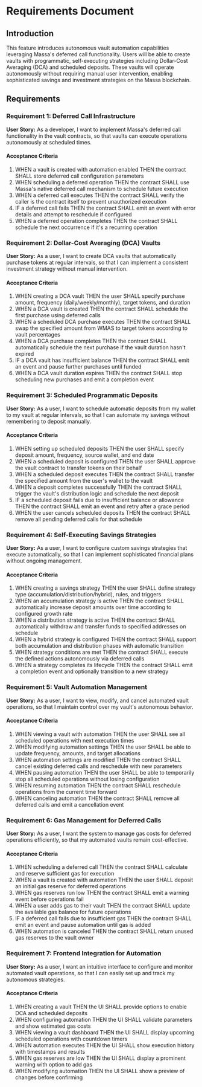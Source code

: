 # Requirements Document

## Introduction

This feature introduces autonomous vault automation capabilities leveraging Massa's deferred call functionality. Users will be able to create vaults with programmatic, self-executing strategies including Dollar-Cost Averaging (DCA) and scheduled deposits. These vaults will operate autonomously without requiring manual user intervention, enabling sophisticated savings and investment strategies on the Massa blockchain.

## Requirements

### Requirement 1: Deferred Call Infrastructure

**User Story:** As a developer, I want to implement Massa's deferred call functionality in the vault contracts, so that vaults can execute operations autonomously at scheduled times.

#### Acceptance Criteria

1. WHEN a vault is created with automation enabled THEN the contract SHALL store deferred call configuration parameters
2. WHEN scheduling a deferred operation THEN the contract SHALL use Massa's native deferred call mechanism to schedule future execution
3. WHEN a deferred call executes THEN the contract SHALL verify the caller is the contract itself to prevent unauthorized execution
4. IF a deferred call fails THEN the contract SHALL emit an event with error details and attempt to reschedule if configured
5. WHEN a deferred operation completes THEN the contract SHALL schedule the next occurrence if it's a recurring operation

### Requirement 2: Dollar-Cost Averaging (DCA) Vaults

**User Story:** As a user, I want to create DCA vaults that automatically purchase tokens at regular intervals, so that I can implement a consistent investment strategy without manual intervention.

#### Acceptance Criteria

1. WHEN creating a DCA vault THEN the user SHALL specify purchase amount, frequency (daily/weekly/monthly), target tokens, and duration
2. WHEN a DCA vault is created THEN the contract SHALL schedule the first purchase using deferred calls
3. WHEN a scheduled DCA purchase executes THEN the contract SHALL swap the specified amount from WMAS to target tokens according to vault percentages
4. WHEN a DCA purchase completes THEN the contract SHALL automatically schedule the next purchase if the vault duration hasn't expired
5. IF a DCA vault has insufficient balance THEN the contract SHALL emit an event and pause further purchases until funded
6. WHEN a DCA vault duration expires THEN the contract SHALL stop scheduling new purchases and emit a completion event

### Requirement 3: Scheduled Programmatic Deposits

**User Story:** As a user, I want to schedule automatic deposits from my wallet to my vault at regular intervals, so that I can automate my savings without remembering to deposit manually.

#### Acceptance Criteria

1. WHEN setting up scheduled deposits THEN the user SHALL specify deposit amount, frequency, source wallet, and end date
2. WHEN a scheduled deposit is configured THEN the user SHALL approve the vault contract to transfer tokens on their behalf
3. WHEN a scheduled deposit executes THEN the contract SHALL transfer the specified amount from the user's wallet to the vault
4. WHEN a deposit completes successfully THEN the contract SHALL trigger the vault's distribution logic and schedule the next deposit
5. IF a scheduled deposit fails due to insufficient balance or allowance THEN the contract SHALL emit an event and retry after a grace period
6. WHEN the user cancels scheduled deposits THEN the contract SHALL remove all pending deferred calls for that schedule

### Requirement 4: Self-Executing Savings Strategies

**User Story:** As a user, I want to configure custom savings strategies that execute automatically, so that I can implement sophisticated financial plans without ongoing management.

#### Acceptance Criteria

1. WHEN creating a savings strategy THEN the user SHALL define strategy type (accumulation/distribution/hybrid), rules, and triggers
2. WHEN an accumulation strategy is active THEN the contract SHALL automatically increase deposit amounts over time according to configured growth rate
3. WHEN a distribution strategy is active THEN the contract SHALL automatically withdraw and transfer funds to specified addresses on schedule
4. WHEN a hybrid strategy is configured THEN the contract SHALL support both accumulation and distribution phases with automatic transition
5. WHEN strategy conditions are met THEN the contract SHALL execute the defined actions autonomously via deferred calls
6. WHEN a strategy completes its lifecycle THEN the contract SHALL emit a completion event and optionally transition to a new strategy

### Requirement 5: Vault Automation Management

**User Story:** As a user, I want to view, modify, and cancel automated vault operations, so that I maintain control over my vault's autonomous behavior.

#### Acceptance Criteria

1. WHEN viewing a vault with automation THEN the user SHALL see all scheduled operations with next execution times
2. WHEN modifying automation settings THEN the user SHALL be able to update frequency, amounts, and target allocations
3. WHEN automation settings are modified THEN the contract SHALL cancel existing deferred calls and reschedule with new parameters
4. WHEN pausing automation THEN the user SHALL be able to temporarily stop all scheduled operations without losing configuration
5. WHEN resuming automation THEN the contract SHALL reschedule operations from the current time forward
6. WHEN canceling automation THEN the contract SHALL remove all deferred calls and emit a cancellation event

### Requirement 6: Gas Management for Deferred Calls

**User Story:** As a user, I want the system to manage gas costs for deferred operations efficiently, so that my automated vaults remain cost-effective.

#### Acceptance Criteria

1. WHEN scheduling a deferred call THEN the contract SHALL calculate and reserve sufficient gas for execution
2. WHEN a vault is created with automation THEN the user SHALL deposit an initial gas reserve for deferred operations
3. WHEN gas reserves run low THEN the contract SHALL emit a warning event before operations fail
4. WHEN a user adds gas to their vault THEN the contract SHALL update the available gas balance for future operations
5. IF a deferred call fails due to insufficient gas THEN the contract SHALL emit an event and pause automation until gas is added
6. WHEN automation is canceled THEN the contract SHALL return unused gas reserves to the vault owner

### Requirement 7: Frontend Integration for Automation

**User Story:** As a user, I want an intuitive interface to configure and monitor automated vault operations, so that I can easily set up and track my autonomous strategies.

#### Acceptance Criteria

1. WHEN creating a vault THEN the UI SHALL provide options to enable DCA and scheduled deposits
2. WHEN configuring automation THEN the UI SHALL validate parameters and show estimated gas costs
3. WHEN viewing a vault dashboard THEN the UI SHALL display upcoming scheduled operations with countdown timers
4. WHEN automation executes THEN the UI SHALL show execution history with timestamps and results
5. WHEN gas reserves are low THEN the UI SHALL display a prominent warning with option to add gas
6. WHEN modifying automation THEN the UI SHALL show a preview of changes before confirming
